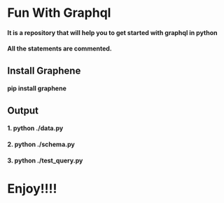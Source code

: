 # Fun With Graphql

#### It is a repository that will help you to get started with graphql in python
#### All the statements are commented.

## Install Graphene

#### pip install graphene

## Output
#### 1. python ./data.py
#### 2. python ./schema.py
#### 3. python ./test_query.py

# Enjoy!!!!
